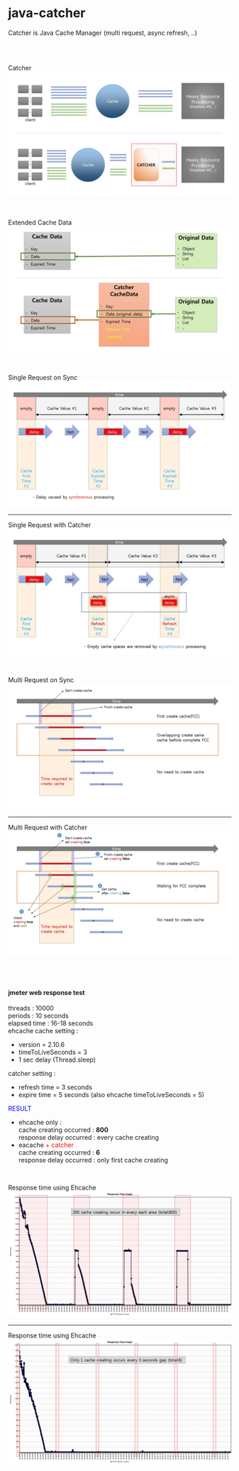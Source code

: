 # java-catcher

Catcher is Java Cache Manager (multi request, async refresh, ..)

<br/>
<br/> 

Catcher  
![Position of Catcher](https://raw.githubusercontent.com/codebal/java-catcher/master/etc/img/Position%20of%20Catcher.jpg)  

<br/>

Extended Cache Data  
![Extended Cache Data](https://raw.githubusercontent.com/codebal/java-catcher/master/etc/img/Extended%20Cache%20Data.JPG)

<br/>

Single Request on Sync  
![Single Request on Sync](https://raw.githubusercontent.com/codebal/java-catcher/master/etc/img/Single%20Request%20on%20Sync.JPG)
***
Single Request with Catcher  
![Single Request with Catcher](https://raw.githubusercontent.com/codebal/java-catcher/master/etc/img/Single%20Request%20with%20Catcher.JPG)

<br/>

Multi Request on Sync  
![Multi Request on Sync](https://raw.githubusercontent.com/codebal/java-catcher/master/etc/img/Multi%20Request%20on%20Sync.JPG)
***
Multi Request with Catcher  
![Multi Request with Catcher](https://raw.githubusercontent.com/codebal/java-catcher/master/etc/img/Multi%20Request%20with%20Catcher.JPG)

<br/>
<br/>

#### **jmeter web response test**  
threads : 10000  
periods : 10 seconds  
elapsed time : 16-18 seconds  
ehcache cache setting :  
  - version = 2.10.6
  - timeToLiveSeconds = 3  
  - 1 sec delay (Thread.sleep)

catcher setting :  
 - refresh time = 3 seconds  
 - expire time = 5 seconds (also ehcache timeToLiveSeconds = 5)

<span style="color:#00f">RESULT</span>  
 - ehcache only :  
      cache creating occurred : **800**  
      response delay occurred : every cache creating  
 - eacache <span style="color:#f00">+ catcher</span>  
      cache creating occurred : **6**  
      response delay occurred : only first cache creating 

<br/>

Response time using Ehcache  
![Response time using Ehcache](https://raw.githubusercontent.com/codebal/java-catcher/master/etc/img/ehcache-Response%20Time%20Graph.jpg)
***
Response time using Ehcache  
![Response time using Ehcache](https://raw.githubusercontent.com/codebal/java-catcher/master/etc/img/catcher-Response%20Time%20Graph.jpg)      
